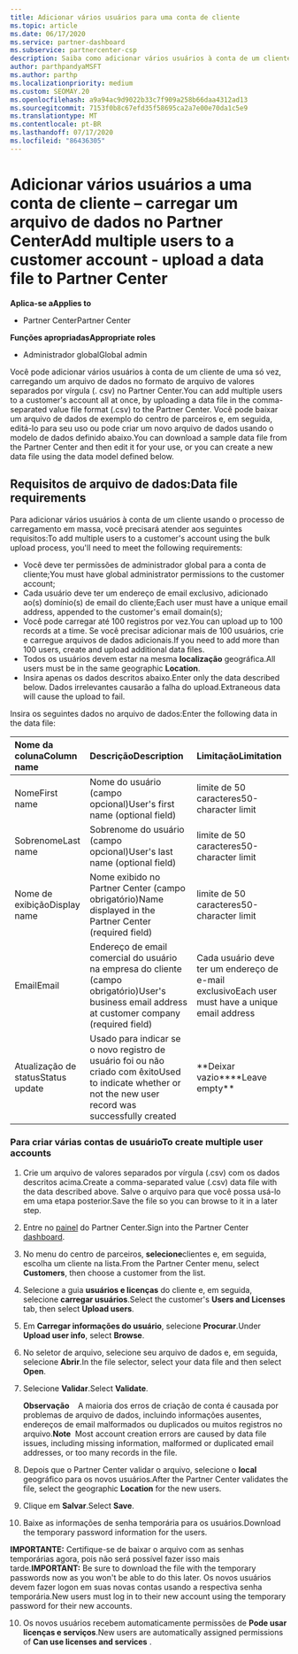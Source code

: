 ```yaml
---
title: Adicionar vários usuários para uma conta de cliente
ms.topic: article
ms.date: 06/17/2020
ms.service: partner-dashboard
ms.subservice: partnercenter-csp
description: Saiba como adicionar vários usuários à conta de um cliente de uma só vez. Carregue um arquivo de dados no Partner Center usando o formato de arquivo. csv (valores separados por vírgulas).
author: parthpandyaMSFT
ms.author: parthp
ms.localizationpriority: medium
ms.custom: SEOMAY.20
ms.openlocfilehash: a9a94ac9d9022b33c7f909a258b66daa4312ad13
ms.sourcegitcommit: 7153f0b8c67efd35f58695ca2a7e00e70da1c5e9
ms.translationtype: MT
ms.contentlocale: pt-BR
ms.lasthandoff: 07/17/2020
ms.locfileid: "86436305"
---
```

# <a name="add-multiple-users-to-a-customer-account---upload-a-data-file-to-partner-center"></a><span data-ttu-id="353c6-104">Adicionar vários usuários a uma conta de cliente – carregar um arquivo de dados no Partner Center</span><span class="sxs-lookup"><span data-stu-id="353c6-104">Add multiple users to a customer account - upload a data file to Partner Center</span></span>

<span data-ttu-id="353c6-105">**Aplica-se a**</span><span class="sxs-lookup"><span data-stu-id="353c6-105">**Applies to**</span></span>

- <span data-ttu-id="353c6-106">Partner Center</span><span class="sxs-lookup"><span data-stu-id="353c6-106">Partner Center</span></span>

<span data-ttu-id="353c6-107">**Funções apropriadas**</span><span class="sxs-lookup"><span data-stu-id="353c6-107">**Appropriate roles**</span></span>

- <span data-ttu-id="353c6-108">Administrador global</span><span class="sxs-lookup"><span data-stu-id="353c6-108">Global admin</span></span>

<span data-ttu-id="353c6-109">Você pode adicionar vários usuários à conta de um cliente de uma só vez, carregando um arquivo de dados no formato de arquivo de valores separados por vírgula (. csv) no Partner Center.</span><span class="sxs-lookup"><span data-stu-id="353c6-109">You can add multiple users to a customer's account all at once, by uploading a data file in the comma-separated value file format (.csv) to the Partner Center.</span></span> <span data-ttu-id="353c6-110">Você pode baixar um arquivo de dados de exemplo do centro de parceiros e, em seguida, editá-lo para seu uso ou pode criar um novo arquivo de dados usando o modelo de dados definido abaixo.</span><span class="sxs-lookup"><span data-stu-id="353c6-110">You can download a sample data file from the Partner Center and then edit it for your use, or you can create a new data file using the data model defined below.</span></span>

## <a name="data-file-requirements"></a><a href="" id="creatingtheimportcsvfile"></a><span data-ttu-id="353c6-111">Requisitos de arquivo de dados:</span><span class="sxs-lookup"><span data-stu-id="353c6-111">Data file requirements</span></span>

<span data-ttu-id="353c6-112">Para adicionar vários usuários à conta de um cliente usando o processo de carregamento em massa, você precisará atender aos seguintes requisitos:</span><span class="sxs-lookup"><span data-stu-id="353c6-112">To add multiple users to a customer's account using the bulk upload process, you'll need to meet the following requirements:</span></span>

- <span data-ttu-id="353c6-113">Você deve ter permissões de administrador global para a conta de cliente;</span><span class="sxs-lookup"><span data-stu-id="353c6-113">You must have global administrator permissions to the customer account;</span></span>
- <span data-ttu-id="353c6-114">Cada usuário deve ter um endereço de email exclusivo, adicionado ao(s) domínio(s) de email do cliente;</span><span class="sxs-lookup"><span data-stu-id="353c6-114">Each user must have a unique email address, appended to the customer's email domain(s);</span></span>
- <span data-ttu-id="353c6-115">Você pode carregar até 100 registros por vez.</span><span class="sxs-lookup"><span data-stu-id="353c6-115">You can upload up to 100 records at a time.</span></span> <span data-ttu-id="353c6-116">Se você precisar adicionar mais de 100 usuários, crie e carregue arquivos de dados adicionais.</span><span class="sxs-lookup"><span data-stu-id="353c6-116">If you need to add more than 100 users, create and upload additional data files.</span></span>
- <span data-ttu-id="353c6-117">Todos os usuários devem estar na mesma **localização** geográfica.</span><span class="sxs-lookup"><span data-stu-id="353c6-117">All users must be in the same geographic **Location**.</span></span>
- <span data-ttu-id="353c6-118">Insira apenas os dados descritos abaixo.</span><span class="sxs-lookup"><span data-stu-id="353c6-118">Enter only the data described below.</span></span> <span data-ttu-id="353c6-119">Dados irrelevantes causarão a falha do upload.</span><span class="sxs-lookup"><span data-stu-id="353c6-119">Extraneous data will cause the upload to fail.</span></span>

<span data-ttu-id="353c6-120">Insira os seguintes dados no arquivo de dados:</span><span class="sxs-lookup"><span data-stu-id="353c6-120">Enter the following data in the data file:</span></span>

| <span data-ttu-id="353c6-121">**Nome da coluna**</span><span class="sxs-lookup"><span data-stu-id="353c6-121">**Column name**</span></span> | <span data-ttu-id="353c6-122">**Descrição**</span><span class="sxs-lookup"><span data-stu-id="353c6-122">**Description**</span></span>  | <span data-ttu-id="353c6-123">**Limitação**</span><span class="sxs-lookup"><span data-stu-id="353c6-123">**Limitation**</span></span>  |
|:-------- |:------  |:----- |
| <span data-ttu-id="353c6-124">Nome</span><span class="sxs-lookup"><span data-stu-id="353c6-124">First name</span></span>  | <span data-ttu-id="353c6-125">Nome do usuário (campo opcional)</span><span class="sxs-lookup"><span data-stu-id="353c6-125">User's first name (optional field)</span></span>  | <span data-ttu-id="353c6-126">limite de 50 caracteres</span><span class="sxs-lookup"><span data-stu-id="353c6-126">50-character limit</span></span>  |
| <span data-ttu-id="353c6-127">Sobrenome</span><span class="sxs-lookup"><span data-stu-id="353c6-127">Last name</span></span>  | <span data-ttu-id="353c6-128">Sobrenome do usuário (campo opcional)</span><span class="sxs-lookup"><span data-stu-id="353c6-128">User's last name (optional field)</span></span>  | <span data-ttu-id="353c6-129">limite de 50 caracteres</span><span class="sxs-lookup"><span data-stu-id="353c6-129">50-character limit</span></span>  |
| <span data-ttu-id="353c6-130">Nome de exibição</span><span class="sxs-lookup"><span data-stu-id="353c6-130">Display name</span></span>    | <span data-ttu-id="353c6-131">Nome exibido no Partner Center (campo obrigatório)</span><span class="sxs-lookup"><span data-stu-id="353c6-131">Name displayed in the Partner Center (required field)</span></span>                            | <span data-ttu-id="353c6-132">limite de 50 caracteres</span><span class="sxs-lookup"><span data-stu-id="353c6-132">50-character limit</span></span>                         |
| <span data-ttu-id="353c6-133">Email</span><span class="sxs-lookup"><span data-stu-id="353c6-133">Email</span></span>   | <span data-ttu-id="353c6-134">Endereço de email comercial do usuário na empresa do cliente (campo obrigatório)</span><span class="sxs-lookup"><span data-stu-id="353c6-134">User's business email address at customer company (required field)</span></span>           | <span data-ttu-id="353c6-135">Cada usuário deve ter um endereço de e-mail exclusivo</span><span class="sxs-lookup"><span data-stu-id="353c6-135">Each user must have a unique email address</span></span> |
| <span data-ttu-id="353c6-136">Atualização de status</span><span class="sxs-lookup"><span data-stu-id="353c6-136">Status update</span></span>   | <span data-ttu-id="353c6-137">Usado para indicar se o novo registro de usuário foi ou não criado com êxito</span><span class="sxs-lookup"><span data-stu-id="353c6-137">Used to indicate whether or not the new user record was successfully created</span></span> | <span data-ttu-id="353c6-138">\*\*Deixar vazio\*\*</span><span class="sxs-lookup"><span data-stu-id="353c6-138">\*\*Leave empty\*\*</span></span>                        |

### <a name="to-create-multiple-user-accounts"></a><a href="" id="createmultipleuseraccounts"></a><span data-ttu-id="353c6-139">Para criar várias contas de usuário</span><span class="sxs-lookup"><span data-stu-id="353c6-139">To create multiple user accounts</span></span>

<a href="" id="creatingtheaccounts"></a>

1. <span data-ttu-id="353c6-140">Crie um arquivo de valores separados por vírgula (.csv) com os dados descritos acima.</span><span class="sxs-lookup"><span data-stu-id="353c6-140">Create a comma-separated value (.csv) data file with the data described above.</span></span> <span data-ttu-id="353c6-141">Salve o arquivo para que você possa usá-lo em uma etapa posterior.</span><span class="sxs-lookup"><span data-stu-id="353c6-141">Save the file so you can browse to it in a later step.</span></span>

2. <span data-ttu-id="353c6-142">Entre no [painel](https://partner.microsoft.com/dashboard) do Partner Center.</span><span class="sxs-lookup"><span data-stu-id="353c6-142">Sign into the Partner Center [dashboard](https://partner.microsoft.com/dashboard).</span></span>

3. <span data-ttu-id="353c6-143">No menu do centro de parceiros, **selecione**clientes e, em seguida, escolha um cliente na lista.</span><span class="sxs-lookup"><span data-stu-id="353c6-143">From the Partner Center menu, select **Customers**, then choose a customer from the list.</span></span>

4. <span data-ttu-id="353c6-144">Selecione a guia **usuários e licenças** do cliente e, em seguida, selecione **carregar usuários**.</span><span class="sxs-lookup"><span data-stu-id="353c6-144">Select the customer's **Users and Licenses** tab, then select **Upload users**.</span></span>

5. <span data-ttu-id="353c6-145">Em **Carregar informações do usuário**, selecione **Procurar**.</span><span class="sxs-lookup"><span data-stu-id="353c6-145">Under **Upload user info**, select **Browse**.</span></span>

6. <span data-ttu-id="353c6-146">No seletor de arquivo, selecione seu arquivo de dados e, em seguida, selecione **Abrir**.</span><span class="sxs-lookup"><span data-stu-id="353c6-146">In the file selector, select your data file and then select **Open**.</span></span>

7. <span data-ttu-id="353c6-147">Selecione **Validar**.</span><span class="sxs-lookup"><span data-stu-id="353c6-147">Select **Validate**.</span></span>

    <span data-ttu-id="353c6-148">**Observação**    A maioria dos erros de criação de conta é causada por problemas de arquivo de dados, incluindo informações ausentes, endereços de email malformados ou duplicados ou muitos registros no arquivo.</span><span class="sxs-lookup"><span data-stu-id="353c6-148">**Note**  Most account creation errors are caused by data file issues, including missing information, malformed or duplicated email addresses, or too many records in the file.</span></span>

8. <span data-ttu-id="353c6-149">Depois que o Partner Center validar o arquivo, selecione o **local** geográfico para os novos usuários.</span><span class="sxs-lookup"><span data-stu-id="353c6-149">After the Partner Center validates the file, select the geographic **Location** for the new users.</span></span>
9. <span data-ttu-id="353c6-150">Clique em **Salvar**.</span><span class="sxs-lookup"><span data-stu-id="353c6-150">Select **Save**.</span></span>
10. <span data-ttu-id="353c6-151">Baixe as informações de senha temporária para os usuários.</span><span class="sxs-lookup"><span data-stu-id="353c6-151">Download the temporary password information for the users.</span></span>

<span data-ttu-id="353c6-152">**IMPORTANTE:** Certifique-se de baixar o arquivo com as senhas temporárias agora, pois não será possível fazer isso mais tarde.</span><span class="sxs-lookup"><span data-stu-id="353c6-152">**IMPORTANT:** Be sure to download the file with the temporary passwords now as you won't be able to do this later.</span></span> <span data-ttu-id="353c6-153">Os novos usuários devem fazer logon em suas novas contas usando a respectiva senha temporária.</span><span class="sxs-lookup"><span data-stu-id="353c6-153">New users must log in to their new account using the temporary password for their new accounts.</span></span>

10. <span data-ttu-id="353c6-154">Os novos usuários recebem automaticamente permissões de **Pode usar licenças e serviços**.</span><span class="sxs-lookup"><span data-stu-id="353c6-154">New users are automatically assigned permissions of **Can use licenses and services** .</span></span> 

 

 



